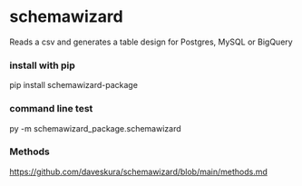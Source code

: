 # schemawizard

Reads a csv and generates a table design for Postgres, MySQL or BigQuery

### install with pip
pip install schemawizard-package

### command line test
py -m schemawizard_package.schemawizard

### Methods
https://github.com/daveskura/schemawizard/blob/main/methods.md

